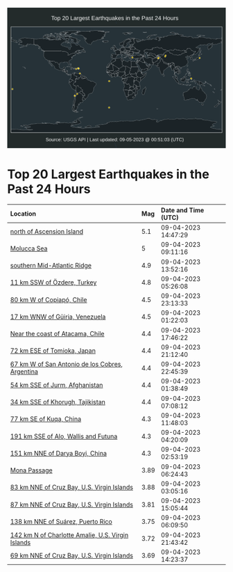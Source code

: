 ![Map](./map.png)

# Top 20 Largest Earthquakes in the Past 24 Hours

| Location | Mag | Date and Time (UTC) |
|:---|:---|:---|
| [north of Ascension Island](https://earthquake.usgs.gov/earthquakes/eventpage/us7000kt6h) | 5.1 | 09-04-2023 14:47:29 |
| [Molucca Sea](https://earthquake.usgs.gov/earthquakes/eventpage/us7000kt5c) | 5 | 09-04-2023 09:11:16 |
| [southern Mid-Atlantic Ridge](https://earthquake.usgs.gov/earthquakes/eventpage/us7000kt6b) | 4.9 | 09-04-2023 13:52:16 |
| [11 km SSW of Özdere, Turkey](https://earthquake.usgs.gov/earthquakes/eventpage/us7000kt4d) | 4.8 | 09-04-2023 05:26:08 |
| [80 km W of Copiapó, Chile](https://earthquake.usgs.gov/earthquakes/eventpage/us7000kt9t) | 4.5 | 09-04-2023 23:13:33 |
| [17 km WNW of Güiria, Venezuela](https://earthquake.usgs.gov/earthquakes/eventpage/us7000kt3e) | 4.5 | 09-04-2023 01:22:03 |
| [Near the coast of Atacama, Chile](https://earthquake.usgs.gov/earthquakes/eventpage/us7000kt7q) | 4.4 | 09-04-2023 17:46:22 |
| [72 km ESE of Tomioka, Japan](https://earthquake.usgs.gov/earthquakes/eventpage/us7000kt8t) | 4.4 | 09-04-2023 21:12:40 |
| [67 km W of San Antonio de los Cobres, Argentina](https://earthquake.usgs.gov/earthquakes/eventpage/us7000kt9j) | 4.4 | 09-04-2023 22:45:39 |
| [54 km SSE of Jurm, Afghanistan](https://earthquake.usgs.gov/earthquakes/eventpage/us7000kt3g) | 4.4 | 09-04-2023 01:38:49 |
| [34 km SSE of Khorugh, Tajikistan](https://earthquake.usgs.gov/earthquakes/eventpage/us7000kt4v) | 4.4 | 09-04-2023 07:08:12 |
| [77 km SE of Kuqa, China](https://earthquake.usgs.gov/earthquakes/eventpage/us7000kt5t) | 4.3 | 09-04-2023 11:48:03 |
| [191 km SSE of Alo, Wallis and Futuna](https://earthquake.usgs.gov/earthquakes/eventpage/us7000kt47) | 4.3 | 09-04-2023 04:20:09 |
| [151 km NNE of Darya Boyi, China](https://earthquake.usgs.gov/earthquakes/eventpage/us7000kt3u) | 4.3 | 09-04-2023 02:53:19 |
| [Mona Passage](https://earthquake.usgs.gov/earthquakes/eventpage/pr2023247003) | 3.89 | 09-04-2023 06:24:43 |
| [83 km NNE of Cruz Bay, U.S. Virgin Islands](https://earthquake.usgs.gov/earthquakes/eventpage/pr2023247000) | 3.88 | 09-04-2023 03:05:16 |
| [87 km NNE of Cruz Bay, U.S. Virgin Islands](https://earthquake.usgs.gov/earthquakes/eventpage/pr2023247005) | 3.81 | 09-04-2023 15:05:44 |
| [138 km NNE of Suárez, Puerto Rico](https://earthquake.usgs.gov/earthquakes/eventpage/pr2023247002) | 3.75 | 09-04-2023 06:09:50 |
| [142 km N of Charlotte Amalie, U.S. Virgin Islands](https://earthquake.usgs.gov/earthquakes/eventpage/pr2023247007) | 3.72 | 09-04-2023 21:43:42 |
| [69 km NNE of Cruz Bay, U.S. Virgin Islands](https://earthquake.usgs.gov/earthquakes/eventpage/pr2023247004) | 3.69 | 09-04-2023 14:23:37 |
